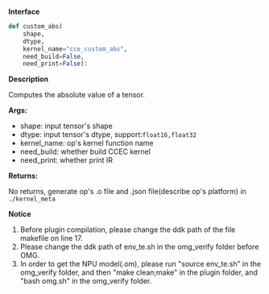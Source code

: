 **Interface**

```python
def custom_abs(
    shape, 
    dtype, 
    kernel_name="cce_custom_abs",
    need_build=False, 
    need_print=False):
```

**Description**

Computes the absolute value of a tensor.

**Args:**

- shape: input tensor's shape
- dtype: input tensor's dtype, support:`float16,float32`
- kernel_name: op's kernel function name
- need_build: whether build CCEC kernel
- need_print: whether print IR

**Returns:**

No returns, generate op's .o file and .json file(describe op's platform) in `./kernel_meta`

**Notice**

1. Before plugin compilation, please change the ddk path of the file makefile on line 17. 
2. Please change the ddk path of env_te.sh in the omg_verify folder before OMG.
3. In order to get the NPU model(.om), please run "source env_te.sh"  in the omg_verify folder, and then "make clean;make" in the plugin folder,  and "bash omg.sh" in the omg_verify folder.

